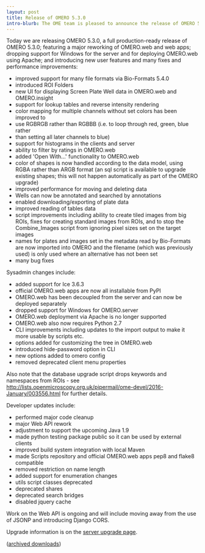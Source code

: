 ```yaml
---
layout: post
title: Release of OMERO 5.3.0
intro-blurb: The OME team is pleased to announce the release of OMERO 5.3.0.
---
```

Today we are releasing OMERO 5.3.0, a full production-ready release of OMERO 5.3.0; featuring a major reworking of OMERO.web and web apps; dropping support for Windows for the server and for deploying OMERO.web using Apache; and introducing new user features and many fixes and performance improvements:

-  improved support for many file formats via Bio-Formats 5.4.0
-  introduced ROI Folders
-  new UI for displaying Screen Plate Well data in OMERO.web and OMERO.insight
-  support for lookup tables and reverse intensity rendering
-  color mapping for multiple channels without set colors has been improved to
-  use RGBRGB rather than RGBBB (i.e. to loop through red, green, blue rather
-  than setting all later channels to blue)
-  support for histograms in the clients and server
-  ability to filter by ratings in OMERO.web
-  added 'Open With...' functionality to OMERO.web
-  color of shapes is now handled according to the data model, using RGBA rather than ARGB format (an sql script is available to upgrade existing shapes; this will not happen automatically as part of the OMERO upgrade)
-  improved performance for moving and deleting data
-  Wells can now be annotated and searched by annotations
-  enabled downloading/exporting of plate data
-  improved reading of tables data
-  script improvements including ability to create tiled images from big ROIs, fixes for creating standard images from ROIs, and to stop the Combine_Images script from ignoring pixel sizes set on the target images
-  names for plates and images set in the metadata read by Bio-Formats are now imported into OMERO and the filename (which was previously used) is only used where an alternative has not been set
-  many bug fixes

Sysadmin changes include:

-  added support for Ice 3.6.3
-  official OMERO.web apps are now all installable from PyPI
-  OMERO.web has been decoupled from the server and can now be deployed separately
-  dropped support for Windows for OMERO.server
-  OMERO.web deployment via Apache is no longer supported
-  OMERO.web also now requires Python 2.7
-  CLI improvements including updates to the import output to make it more usable by scripts etc.
-  options added for customizing the tree in OMERO.web
-  introduced hide-password option in CLI
-  new options added to omero config
-  removed deprecated client menu properties

Also note that the database upgrade script drops keywords and namespaces from ROIs - see http://lists.openmicroscopy.org.uk/pipermail/ome-devel/2016-January/003556.html for further details.

Developer updates include:

-  performed major code cleanup
-  major Web API rework
-  adjustment to support the upcoming Java 1.9
-  made python testing package public so it can be used by external clients
-  improved build system integration with local Maven
-  made Scripts repository and official OMERO.web apps pep8 and flake8 compatible
-  removed restriction on name length
-  added support for enumeration changes
-  utils script classes deprecated
-  deprecated shares
-  deprecated search bridges
-  disabled jquery cache

Work on the Web API is ongoing and will include moving away from the use of JSONP and introducing Django CORS.

Upgrade information is on the [server upgrade page](http://www.openmicroscopy.org/site/support/omero5.3/sysadmins/server-upgrade.html).

([archived downloads](http://downloads.openmicroscopy.org/omero/5.3.0))
